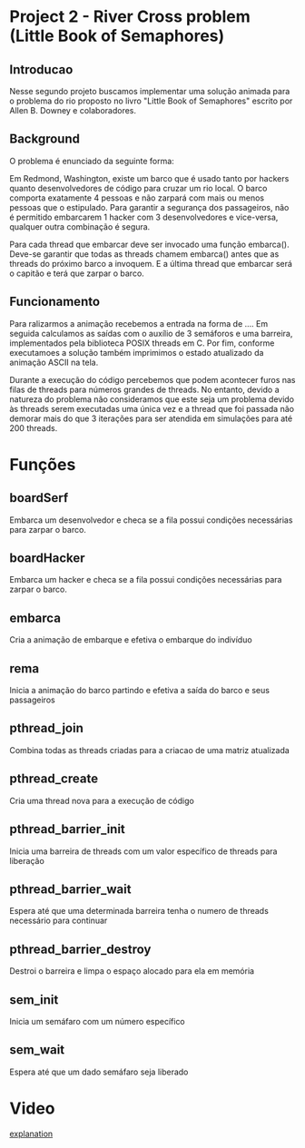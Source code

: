 # Project 2 - River Cross problem (Little Book of Semaphores)

## Introducao
Nesse segundo projeto buscamos implementar uma solução animada para o problema do rio proposto no livro "Little Book of Semaphores" escrito por Allen B. Downey e colaboradores.

## Background

O problema é enunciado da seguinte forma:

  Em Redmond, Washington, existe um barco que é usado tanto por hackers quanto desenvolvedores de código para cruzar um rio local. O barco comporta exatamente 4 pessoas e não zarpará com mais ou menos pessoas que o estipulado. Para garantir a segurança dos passageiros, não é permitido embarcarem 1 hacker com 3 desenvolvedores e vice-versa, qualquer outra combinação é segura.

  Para cada thread que embarcar deve ser invocado uma função embarca(). Deve-se garantir que todas as threads chamem embarca() antes que as threads do próximo barco a invoquem. E a última thread que embarcar será o capitão e terá que zarpar o barco.

## Funcionamento
Para ralizarmos a animação recebemos a entrada na forma de .... Em seguida calculamos as saídas com o auxílio de 3 semáforos e uma barreira, implementados pela biblioteca POSIX threads em C. Por fim, conforme executamoes a solução também imprimimos o estado atualizado da animação ASCII na tela.

Durante a execução do código percebemos que podem acontecer furos nas filas de threads para números grandes de threads. No entanto, devido a natureza do problema não consideramos que este seja um problema devido às threads serem executadas uma única vez e a thread que foi passada não demorar mais do que 3 iterações para ser atendida em simulações para até 200 threads.

# Funções

## boardSerf
Embarca um desenvolvedor e checa se a fila possui condições necessárias para zarpar o barco.

## boardHacker
Embarca um hacker e checa se a fila possui condições necessárias para zarpar o barco.

## embarca
Cria a animação de embarque e efetiva o embarque do indivíduo

## rema
Inicia a animação do barco partindo e efetiva a saída do barco e seus passageiros

## pthread_join
Combina todas as threads criadas para a criacao de uma matriz atualizada

## pthread_create
Cria uma thread nova para a execução de código

## pthread_barrier_init
Inicia uma barreira de threads com um valor específico de threads para liberação

## pthread_barrier_wait
Espera até que uma determinada barreira tenha o numero de threads necessário para continuar

## pthread_barrier_destroy
Destroi o barreira e limpa o espaço alocado para ela em memória

## sem_init
Inicia um semáfaro com um número específico

## sem_wait
Espera até que um dado semáfaro seja liberado


# Video
[explanation](https://drive.google.com/file/d/1WePjLv1pqwplN58hir4nxVfK5NUlvHhc/view?usp=sharing)
